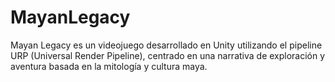 # MayanLegacy
Mayan Legacy es un videojuego desarrollado en Unity utilizando el pipeline URP (Universal Render Pipeline), centrado en una narrativa de exploración y aventura basada en la mitología y cultura maya.
